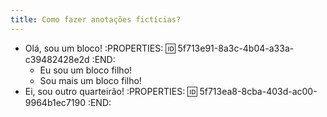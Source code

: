 ```yaml
---
title: Como fazer anotações fictícias?
---
```


- Olá, sou um bloco!
:PROPERTIES:
:id: 5f713e91-8a3c-4b04-a33a-c39482428e2d
:END:
    - Eu sou um bloco filho!
    - Sou mais um bloco filho!
- Ei, sou outro quarteirão!
:PROPERTIES:
:id: 5f713ea8-8cba-403d-ac00-9964b1ec7190
:END:
